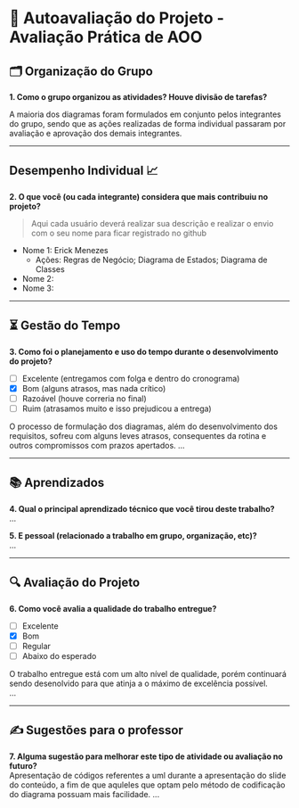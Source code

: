 # 🧠 Autoavaliação do Projeto - Avaliação Prática de AOO

## 🗂️ Organização do Grupo
**1. Como o grupo organizou as atividades? Houve divisão de tarefas?**

A maioria dos diagramas foram formulados em conjunto pelos integrantes do grupo, sendo que as ações realizadas de forma individual passaram por avaliação e aprovação dos demais integrantes. 

---

## Desempenho Individual 📈
**2. O que você (ou cada integrante) considera que mais contribuiu no projeto?**
> Aqui cada usuário deverá realizar sua descrição e realizar o envio com o seu nome para ficar registrado no github

- Nome 1: Erick Menezes
    - Ações: Regras de Negócio; Diagrama de Estados; Diagrama de Classes
- Nome 2: 
- Nome 3: 



---

## ⏳ Gestão do Tempo
**3. Como foi o planejamento e uso do tempo durante o desenvolvimento do projeto?**

- [ ] Excelente (entregamos com folga e dentro do cronograma)
- [x] Bom (alguns atrasos, mas nada crítico)
- [ ] Razoável (houve correria no final)
- [ ] Ruim (atrasamos muito e isso prejudicou a entrega)

O processo de formulação dos diagramas, além do desenvolvimento dos requisitos, sofreu com alguns leves atrasos, consequentes da rotina e outros compromissos com prazos apertados.
...

---

## 📚 Aprendizados
**4. Qual o principal aprendizado técnico que você tirou deste trabalho?**  
...

**5. E pessoal (relacionado a trabalho em grupo, organização, etc)?**  
...

---

## 🔍 Avaliação do Projeto
**6. Como você avalia a qualidade do trabalho entregue?**

- [ ] Excelente
- [x] Bom
- [ ] Regular
- [ ] Abaixo do esperado

O trabalho entregue está com um alto nível de qualidade, porém continuará sendo desenolvido para que atinja a o máximo de excelência possível.  
...

---

## ✍️ Sugestões para o professor
**7. Alguma sugestão para melhorar este tipo de atividade ou avaliação no futuro?**  
Apresentação de códigos referentes a uml durante a apresentação do slide do conteúdo, a fim de que aquleles que optam pelo método de codificação do diagrama possuam mais facilidade.
...
